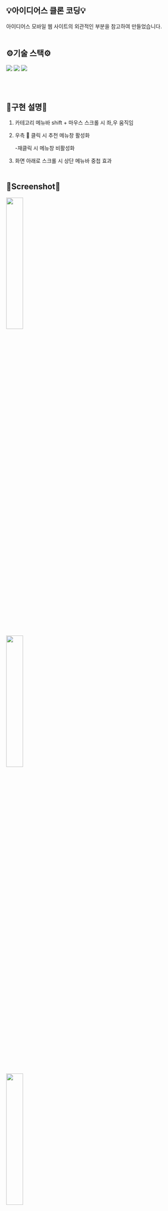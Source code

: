 ## 💡아이디어스 클론 코딩💡

아이디어스 모바일 웹 사이트의 외관적인 부분을 참고하여 만들었습니다.
</br>
</br>

## ⚙기술 스택⚙

<p>
    <img src="https://img.shields.io/badge/css-1572B6?style=flat-square&logo=css3&logoColor=white">
  <img src="https://img.shields.io/badge/html5-E34F26?style=flat-square&logo=html5&logoColor=white">
  <img src="https://img.shields.io/badge/sass-CC6699?style=flat-square&logo=sass&logoColor=white"></br>
</p>
</br>
</br>

## 📜구현 설명📜

1. 카테고리 메뉴바 shift + 마우스 스크롤 시 좌,우 움직임
2. 우측 🔽 클릭 시 추천 메뉴창 활성화

   -재클릭 시 메뉴창 비활성화

3. 화면 아래로 스크롤 시 상단 메뉴바 중첩 효과
   </br>
   </br>

## 📸Screenshot📸

<img width = 30%; src ='https://user-images.githubusercontent.com/121851869/212669529-24ba2d9c-8e56-45c8-8d14-820bfd1b6b13.PNG'></img>
</br>
<img width = 30%; src ='https://user-images.githubusercontent.com/121851869/212669537-08309602-0626-4513-9266-e569c8a757de.PNG'></img>
</br>
<img width = 30%; src ='https://user-images.githubusercontent.com/121851869/212669544-4669c3a4-d05a-4013-87ec-7df6d7027951.PNG'></img>

